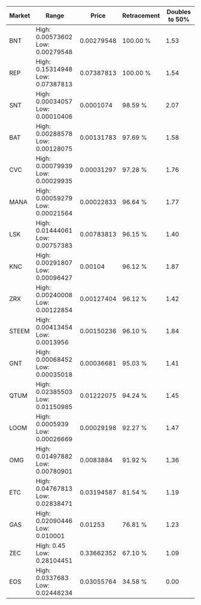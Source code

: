 | Market | Range | Price| Retracement | Doubles to 50% |
| --- | --- | --- | --- | --- |
| BNT | High: 0.00573602<br />Low: 0.00279548 | 0.00279548 | 100.00 % | 1.53 |
| REP | High: 0.15314948<br />Low: 0.07387813 | 0.07387813 | 100.00 % | 1.54 |
| SNT | High: 0.00034057<br />Low: 0.00010406 | 0.0001074 | 98.59 % | 2.07 |
| BAT | High: 0.00288578<br />Low: 0.00128075 | 0.00131783 | 97.69 % | 1.58 |
| CVC | High: 0.00079939<br />Low: 0.00029935 | 0.00031297 | 97.28 % | 1.76 |
| MANA | High: 0.00059279<br />Low: 0.00021564 | 0.00022833 | 96.64 % | 1.77 |
| LSK | High: 0.01444061<br />Low: 0.00757383 | 0.00783813 | 96.15 % | 1.40 |
| KNC | High: 0.00291807<br />Low: 0.00096427 | 0.00104 | 96.12 % | 1.87 |
| ZRX | High: 0.00240008<br />Low: 0.00122854 | 0.00127404 | 96.12 % | 1.42 |
| STEEM | High: 0.00413454<br />Low: 0.0013956 | 0.00150236 | 96.10 % | 1.84 |
| GNT | High: 0.00068452<br />Low: 0.00035018 | 0.00036681 | 95.03 % | 1.41 |
| QTUM | High: 0.02385503<br />Low: 0.01150985 | 0.01222075 | 94.24 % | 1.45 |
| LOOM | High: 0.0005939<br />Low: 0.00026669 | 0.00029198 | 92.27 % | 1.47 |
| OMG | High: 0.01497882<br />Low: 0.00780901 | 0.0083884 | 91.92 % | 1.36 |
| ETC | High: 0.04767813<br />Low: 0.02838471 | 0.03194587 | 81.54 % | 1.19 |
| GAS | High: 0.02090446<br />Low: 0.010001 | 0.01253 | 76.81 % | 1.23 |
| ZEC | High: 0.45<br />Low: 0.28104451 | 0.33662352 | 67.10 % | 1.09 |
| EOS | High: 0.0337683<br />Low: 0.02448234 | 0.03055764 | 34.58 % | 0.00 |
